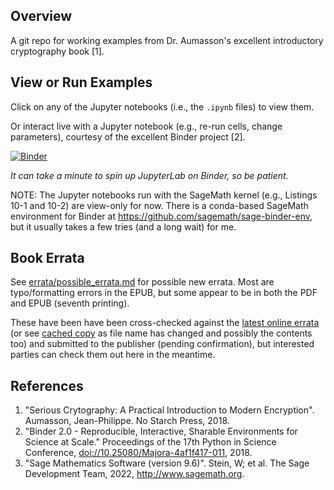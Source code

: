 ## Overview
A git repo for working examples from Dr. Aumasson's excellent introductory cryptography book [1].

## View or Run Examples
Click on any of the Jupyter notebooks (i.e., the `.ipynb` files) to view them.

Or interact live with a Jupyter notebook (e.g., re-run cells, change parameters), courtesy of the excellent Binder project [2]. 

[![Binder](https://mybinder.org/badge_logo.svg)](https://mybinder.org/v2/gh/jelaiw/serious-cryptography-examples/HEAD)

*It can take a minute to spin up JupyterLab on Binder, so be patient.*

NOTE: The Jupyter notebooks run with the SageMath kernel (e.g., Listings 10-1 and 10-2) are view-only for now. There is a conda-based SageMath environment for Binder at https://github.com/sagemath/sage-binder-env, but it usually takes a few tries (and a long wait) for me.

## Book Errata
See [errata/possible_errata.md](errata/possible_errata.md) for possible new errata. Most are typo/formatting errors in the EPUB, but some appear to be in both the PDF and EPUB (seventh printing).

These have been have been cross-checked against the [latest online errata](https://nostarch.com/download/SC_errata_updatedto_print8.pdf) (or see [cached copy](errata/SeriousCryptography_Errata_Print8.pdf) as file name has changed and possibly the contents too) and submitted to the publisher (pending confirmation), but interested parties can check them out here in the meantime.

## References
1. "Serious Crytography: A Practical Introduction to Modern Encryption". Aumasson, Jean-Philippe. No Starch Press, 2018.
2. "Binder 2.0 - Reproducible, Interactive, Sharable Environments for Science at Scale." Proceedings of the 17th Python in Science Conference, [doi://10.25080/Majora-4af1f417-011](https://doi.org/10.25080/Majora-4af1f417-011), 2018.
3. "Sage Mathematics Software (version 9.6)". Stein, W; et al. The Sage Development Team, 2022, http://www.sagemath.org.

